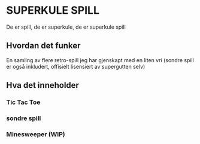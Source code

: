 # SUPERKULE SPILL
De er spill, de er superkule, de er superkule spill
## Hvordan det funker
En samling av flere retro-spill jeg har gjenskapt med en liten vri (sondre spill er også inkludert, offisielt lisensiert av supergutten selv)
## Hva det inneholder
### Tic Tac Toe
### sondre spill
### Minesweeper (WIP)
